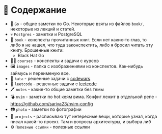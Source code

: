 # 📜 Содержание
- 👾 `Go` - общие заметки по Go. Некоторые взяты из файлов `book/`, некоторые из лекций и статей.
- 💀 `Postgres` - заметки и PostgreSQL
- 📕 `book` - конспекты прочитанных книг. Если нет каких-то глав, то либо я не нашел, что туда законспектить, либо я бросил читать эту книгу. Брошенные книги:
	- Black Hat Go
- 👨‍💻 `courses` - конспекты и задачи с курсов
- 🖼 `images` - папка с изображениями из конспектов. Как-нибудь займусь и переименую все.
- 🔑 `kata` - решенные задачи с [codewars](https://www.codewars.com/dashboard)
- 🧠 `leetcode` - решенные задачи с [leetcode](https://leetcode.com/)
- 🖊 `notes` - какие-то общие заметки без темы
- 💣 `nvim` - заметки по hot кеям вима. Конфиг лежит в отдельной репе - https://github.com/sariya23/nvim-config
- 📷 `photo` - заметки по фотографии
- 💾 `projects` - расписываю тут интересные вещи, которые узнал, когда писал какой-то проект. Там и вопросы архитектуры, и выбора либ
- ⚙️ `Полезные ссылки` - полезные ссылки 